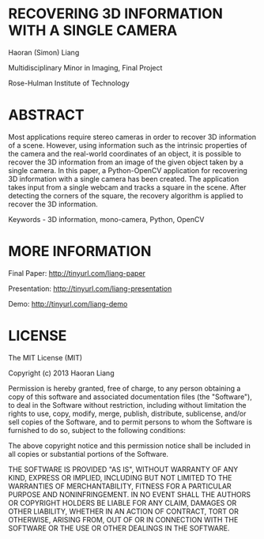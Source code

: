 RECOVERING 3D INFORMATION WITH A SINGLE CAMERA
==============================================

Haoran (Simon) Liang

Multidisciplinary Minor in Imaging, Final Project

Rose-Hulman Institute of Technology

ABSTRACT
========
Most applications require stereo cameras in order to recover 3D information of a scene. However, using information such as the intrinsic properties of the camera and the real-world coordinates of an object, it is possible to recover the 3D information from an image of the given object taken by a single camera. In this paper, a Python-OpenCV application for recovering 3D information with a single camera has been created. The application takes input from a single webcam and tracks a square in the scene. After detecting the corners of the square, the recovery algorithm is applied to recover the 3D information.

Keywords - 3D information, mono-camera, Python, OpenCV



MORE INFORMATION
================

Final Paper: http://tinyurl.com/liang-paper

Presentation: http://tinyurl.com/liang-presentation

Demo: http://tinyurl.com/liang-demo

LICENSE
=======
The MIT License (MIT)

Copyright (c) 2013 Haoran Liang

Permission is hereby granted, free of charge, to any person obtaining a copy
of this software and associated documentation files (the "Software"), to deal
in the Software without restriction, including without limitation the rights
to use, copy, modify, merge, publish, distribute, sublicense, and/or sell
copies of the Software, and to permit persons to whom the Software is
furnished to do so, subject to the following conditions:

The above copyright notice and this permission notice shall be included in
all copies or substantial portions of the Software.

THE SOFTWARE IS PROVIDED "AS IS", WITHOUT WARRANTY OF ANY KIND, EXPRESS OR
IMPLIED, INCLUDING BUT NOT LIMITED TO THE WARRANTIES OF MERCHANTABILITY,
FITNESS FOR A PARTICULAR PURPOSE AND NONINFRINGEMENT. IN NO EVENT SHALL THE
AUTHORS OR COPYRIGHT HOLDERS BE LIABLE FOR ANY CLAIM, DAMAGES OR OTHER
LIABILITY, WHETHER IN AN ACTION OF CONTRACT, TORT OR OTHERWISE, ARISING FROM,
OUT OF OR IN CONNECTION WITH THE SOFTWARE OR THE USE OR OTHER DEALINGS IN
THE SOFTWARE.

